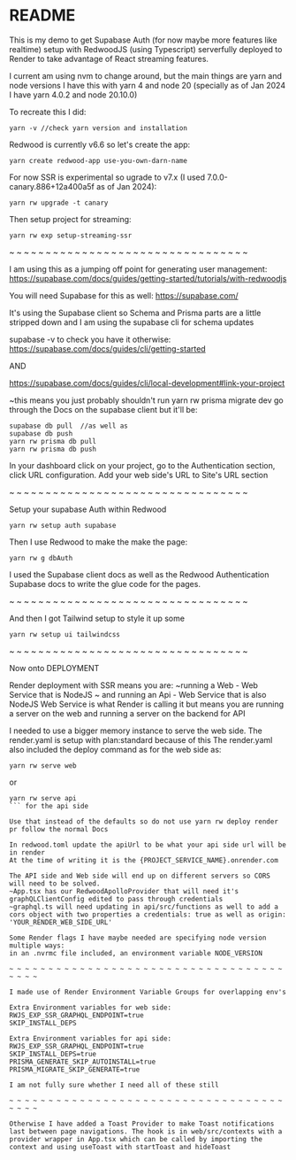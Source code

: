# README

This is my demo to get Supabase Auth (for now maybe more features like realtime) setup with RedwoodJS (using Typescript) serverfully deployed to Render to take advantage of React streaming features.

I current am using nvm to change around, but the main things are yarn and node versions
I have this with yarn 4 and node 20 (specially as of Jan 2024 I have yarn 4.0.2 and node 20.10.0)

To recreate this I did:
```
yarn -v //check yarn version and installation
```
Redwood is currently v6.6 so let's create the app:
```
yarn create redwood-app use-you-own-darn-name
```
For now SSR is experimental so ugrade to v7.x (I used 7.0.0-canary.886+12a400a5f as of Jan 2024):
```
yarn rw upgrade -t canary
```
Then setup project for streaming:
```
yarn rw exp setup-streaming-ssr
```


~ ~ ~ ~ ~ ~ ~ ~ ~ ~ ~ ~ ~ ~ ~ ~ ~ ~ ~ ~ ~ ~ ~ ~ ~ ~ ~ ~ ~ ~ ~ ~ ~

I am using this as a jumping off point for generating user management:
https://supabase.com/docs/guides/getting-started/tutorials/with-redwoodjs

You will need Supabase for this as well:
https://supabase.com/


It's using the Supabase client so Schema and Prisma parts are a little stripped down and I am using the supabase cli for schema updates

supabase -v to check you have it otherwise:
https://supabase.com/docs/guides/cli/getting-started

AND

https://supabase.com/docs/guides/cli/local-development#link-your-project


~this means you just probably shouldn't run yarn rw prisma migrate dev go through the Docs on the supabase client but it'll be:
```
supabase db pull  //as well as
supabase db push
yarn rw prisma db pull
yarn rw prisma db push
```

In your dashboard click on your project, go to the Authentication section, click URL configuration.
Add your web side's URL to Site's URL section

~ ~ ~ ~ ~ ~ ~ ~ ~ ~ ~ ~ ~ ~ ~ ~ ~ ~ ~ ~ ~ ~ ~ ~ ~ ~ ~ ~ ~ ~ ~ ~ ~

Setup your supabase Auth within Redwood
```
yarn rw setup auth supabase
```
Then I use Redwood to make the make the page:
```
yarn rw g dbAuth
```

I used the Supabase client docs as well as the Redwood Authentication Supabase docs to write the glue code for the pages.

~ ~ ~ ~ ~ ~ ~ ~ ~ ~ ~ ~ ~ ~ ~ ~ ~ ~ ~ ~ ~ ~ ~ ~ ~ ~ ~ ~ ~ ~ ~ ~ ~

And then I got Tailwind setup to style it up some
```
yarn rw setup ui tailwindcss
```
~ ~ ~ ~ ~ ~ ~ ~ ~ ~ ~ ~ ~ ~ ~ ~ ~ ~ ~ ~ ~ ~ ~ ~ ~ ~ ~ ~ ~ ~ ~ ~ ~

Now onto DEPLOYMENT

Render deployment with SSR means you are:
~running a Web - Web Service that is NodeJS
~ and running an Api - Web Service that is also NodeJS
Web Service is what Render is calling it but means you are running a server on the web and running a server on the backend for API

I needed to use a bigger memory instance to serve the web side.
The render.yaml is setup with plan:standard because of this
The render.yaml also included the deploy command as for the web side as:
```
yarn rw serve web
```
or
```
yarn rw serve api
``` for the api side

Use that instead of the defaults so do not use yarn rw deploy render pr follow the normal Docs

In redwood.toml update the apiUrl to be what your api side url will be in render
At the time of writing it is the {PROJECT_SERVICE_NAME}.onrender.com

The API side and Web side will end up on different servers so CORS will need to be solved.
~App.tsx has our RedwoodApolloProvider that will need it's graphQLClientConfig edited to pass through credentials
~graphql.ts will need updating in api/src/functions as well to add a cors object with two properties a credentials: true as well as origin: 'YOUR_RENDER_WEB_SIDE_URL'

Some Render flags I have maybe needed are specifying node version multiple ways:
in an .nvrmc file included, an environment variable NODE_VERSION

~ ~ ~ ~ ~ ~ ~ ~ ~ ~ ~ ~ ~ ~ ~ ~ ~ ~ ~ ~ ~ ~ ~ ~ ~ ~ ~ ~ ~ ~ ~ ~ ~ ~ ~ ~ ~ ~ ~

I made use of Render Environment Variable Groups for overlapping env's

Extra Environment variables for web side:
RWJS_EXP_SSR_GRAPHQL_ENDPOINT=true
SKIP_INSTALL_DEPS

Extra Environment variables for api side:
RWJS_EXP_SSR_GRAPHQL_ENDPOINT=true
SKIP_INSTALL_DEPS=true
PRISMA_GENERATE_SKIP_AUTOINSTALL=true
PRISMA_MIGRATE_SKIP_GENERATE=true

I am not fully sure whether I need all of these still

~ ~ ~ ~ ~ ~ ~ ~ ~ ~ ~ ~ ~ ~ ~ ~ ~ ~ ~ ~ ~ ~ ~ ~ ~ ~ ~ ~ ~ ~ ~ ~ ~ ~ ~ ~ ~ ~ ~

Otherwise I have added a Toast Provider to make Toast notifications last between page navigations. The hook is in web/src/contexts with a provider wrapper in App.tsx which can be called by importing the context and using useToast with startToast and hideToast